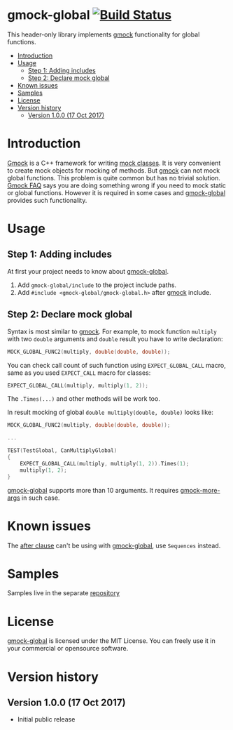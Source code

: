 # gmock-global [![Build Status](https://travis-ci.org/apriorit/gmock-global-sample.svg?branch=master)](https://travis-ci.org/apriorit/gmock-global-sample)
This header-only library implements [gmock](https://github.com/google/googletest/blob/master/googlemock) functionality for global functions. 

- [Introduction](#introduction)
- [Usage](#usage)
  - [Step 1: Adding includes](#step-1-adding-includes)
  - [Step 2: Declare mock global](#step-2-declare-mock-global)
- [Known issues](#known-issues)
- [Samples](#samples)
- [License](#license)
- [Version history](#version-history)
  - [Version 1.0.0 (17 Oct 2017)](#version-100-17-oct-2017)
  
# Introduction
[Gmock](https://github.com/google/googletest/blob/master/googlemock) is a C++ framework for writing [mock classes](https://en.wikipedia.org/wiki/Mock_object). It is very convenient to create mock objects for mocking of methods. But [gmock](https://github.com/google/googletest/blob/master/googlemock) can not mock global functions. This problem is quite common but has no trivial solution. [Gmock FAQ](https://github.com/google/googlemock/blob/master/googlemock/docs/FrequentlyAskedQuestions.md#my-code-calls-a-staticglobal-function--can-i-mock-it) says you are doing something wrong if you need to mock static or global functions. However it is required in some cases and [gmock-global](https://github.com/apriorit/gmock-global) provides such functionality.

# Usage

## Step 1: Adding includes
At first your project needs to know about [gmock-global](https://github.com/apriorit/gmock-global).
1. Add `gmock-global/include` to the project include paths.
2. Add `#include <gmock-global/gmock-global.h>` after [gmock](https://github.com/google/googletest/blob/master/googlemock) include.

## Step 2: Declare mock global
Syntax is most similar to [gmock](https://github.com/google/googletest/blob/master/googlemock). For example, to mock function `multiply` with two `double` arguments and `double` result you have to write declaration: 
```cpp
MOCK_GLOBAL_FUNC2(multiply, double(double, double));
```
You can check call count of such function using `EXPECT_GLOBAL_CALL` macro, same as you used `EXPECT_CALL` macro for classes: 
```cpp
EXPECT_GLOBAL_CALL(multiply, multiply(1, 2));
```

The `.Times(...)` and other methods will be work too. 

In result mocking of global `double multiply(double, double)` looks like:
```cpp
MOCK_GLOBAL_FUNC2(multiply, double(double, double));

...

TEST(TestGlobal, CanMultiplyGlobal)
{
    EXPECT_GLOBAL_CALL(multiply, multiply(1, 2)).Times(1);
    multiply(1, 2);
}
```

[gmock-global](https://github.com/apriorit/gmock-global) supports more than 10 arguments. It requires [gmock-more-args](https://github.com/apriorit/gmock-more-args) in such case. 


# Known issues
The [after clause](https://github.com/google/googletest/blob/master/googlemock/docs/CheatSheet.md#the-after-clause) can't be using with [gmock-global](https://github.com/apriorit/gmock-global), use `Sequences` instead.

# Samples
Samples live in the separate [repository](https://github.com/apriorit/gmock-global-sample)

# License
[gmock-global](https://github.com/apriorit/gmock-global) is licensed under the MIT License. You can freely use it in your commercial or opensource software.

# Version history

## Version 1.0.0 (17 Oct 2017)
- Initial public release
